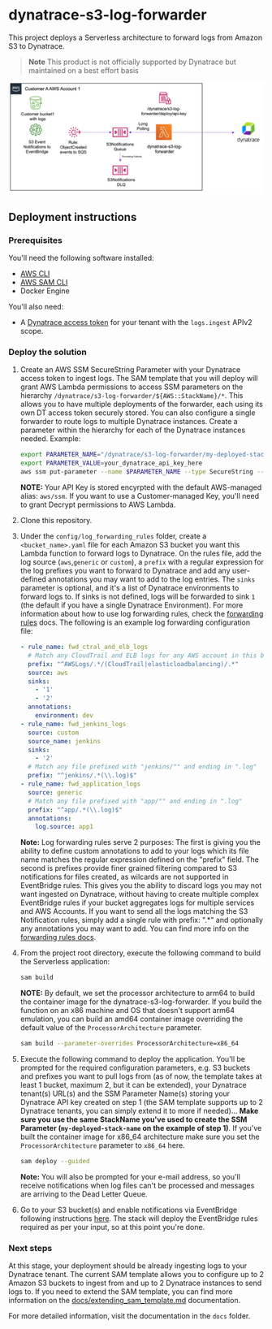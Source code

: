 # dynatrace-s3-log-forwarder

This project deploys a Serverless architecture to forward logs from Amazon S3 to Dynatrace.

> **Note**
> This product is not officially supported by Dynatrace but maintained on a best effort basis

![Architecture](docs/images/architecture.jpg)

## Deployment instructions

### Prerequisites

You'll need the following software installed:

* [AWS CLI](https://docs.aws.amazon.com/cli/latest/userguide/getting-started-install.html)
* [AWS SAM CLI](https://docs.aws.amazon.com/serverless-application-model/latest/developerguide/serverless-sam-cli-install.html)
* Docker Engine

You'll also need:

* A [Dynatrace access token](https://www.dynatrace.com/support/help/dynatrace-api/basics/dynatrace-api-authentication) for your tenant with the `logs.ingest` APIv2 scope.

### Deploy the solution

1. Create an AWS SSM SecureString Parameter with your Dynatrace access token to ingest logs. The SAM template that you will deploy will grant AWS Lambda permissions to access SSM parameters on the hierarchy `/dynatrace/s3-log-forwarder/${AWS::StackName}/*`. This allows you to have multiple deployments of the forwarder, each using its own DT access token securely stored. You can also configure a single forwarder to route logs to multiple Dynatrace instances. Create a parameter within the hierarchy for each of the Dynatrace instances needed. Example:

    ```bash
    export PARAMETER_NAME="/dynatrace/s3-log-forwarder/my-deployed-stack-name/my-dynatrace-instance-id/api-key"
    export PARAMETER_VALUE=your_dynatrace_api_key_here
    aws ssm put-parameter --name $PARAMETER_NAME --type SecureString --value $PARAMETER_VALUE
    ```

    **NOTE:** Your API Key is stored encyrpted with the default AWS-managed alias: `aws/ssm`. If you want to use a Customer-managed Key, you'll need to grant Decrypt permissions to AWS Lambda.

1. Clone this repository.

1. Under the `config/log_forwarding_rules` folder, create a `<bucket_name>.yaml` file for each Amazon S3 bucket you want this Lambda function to forward logs to Dynatrace. On the rules file, add the log source (`aws`,`generic` or `custom`), a `prefix` with a regular expression for the log prefixes you want to forward to Dynatrace and add any user-defined annotations you may want to add to the log entries. The `sinks` parameter is optional, and it's a list of Dynatrace environments to forward logs to. If sinks is not defined, logs will be forwarded to sink `1` (the default if you have a single Dynatrace Environment). For more information about how to use log forwarding rules, check the [forwarding rules](docs/forwarding_rules.md) docs. The following is an example log forwarding configuration file:

    ```yaml
    - rule_name: fwd_ctral_and_elb_logs
      # Match any CloudTrail and ELB logs for any AWS account in this bucket
      prefix: "^AWSLogs/.*/(CloudTrail|elasticloadbalancing)/.*"
      source: aws
      sinks: 
        - '1'
        - '2'
      annotations: 
        environment: dev
    - rule_name: fwd_jenkins_logs
      source: custom
      source_name: jenkins
      sinks: 
        - '2'
      # Match any file prefixed with "jenkins/"" and ending in ".log"
      prefix: "^jenkins/.*(\\.log)$"
    - rule_name: fwd_application_logs
      source: generic
      # Match any file prefixed with "app/"" and ending in ".log"
      prefix: "^app/.*(\\.log)$"
      annotations:
        log.source: app1
    ```

    **Note:** Log forwarding rules serve 2 purposes: The first is giving you the ability to define custom annotations to add to your logs which its file name matches the regular expression defined on the "prefix" field. The second is prefixes provide finer grained filtering compared to S3 notifications for files created, as wilcards are not supported in EventBridge rules. This gives you the ability to discard logs you may not want ingested on Dynatrace, without having to create multiple complex EventBridge rules if your bucket aggregates logs for multiple services and AWS Accounts. If you want to send all the logs matching the S3 Notification rules, simply add a single rule with prefix: ".*" and optionally any annotations you may want to add. You can find more info on the [forwarding rules docs](docs/forwarding_rules.md).

1. From the project root directory, execute the following command to build the Serverless application:

    ```bash
    sam build 
    ```

    **NOTE:** By default, we set the processor architecture to arm64 to build the container image for the dynatrace-s3-log-forwarder. If you build the function on an x86 machine and OS that doesn't support arm64 emulation, you can build an amd64 container image overriding the default value of the `ProcessorArchitecture` parameter.

    ```bash
    sam build --parameter-overrides ProcessorArchitecture=x86_64
    ```

1. Execute the following command to deploy the application. You'll be prompted for the required configuration parameters, e.g. S3 buckets and prefixes you want to pull logs from (as of now, the template takes at least 1 bucket, maximum 2, but it can be extended), your Dynatrace tenant(s) URL(s) and the SSM Parameter Name(s) storing your Dynatrace API key created on step 1 (the SAM template supports up to 2 Dynatrace tenants, you can simply extend it to more if needed)... **Make sure you use the same StackName you've used to create the SSM Parameter (`my-deployed-stack-name` on the example of step 1)**. If you've built the container image for x86_64 architecture make sure you set the `ProcessorArchitecture` parameter to `x86_64` here.

    ```bash
    sam deploy --guided
    ```

    **Note:** You will also be prompted for your e-mail address, so you'll receive notifications when log files can't be processed and messages are arriving to the Dead Letter Queue.

1. Go to your S3 bucket(s) and enable notifications via EventBridge following instructions [here](https://docs.aws.amazon.com/AmazonS3/latest/userguide/enable-event-notifications-eventbridge.html). The stack will deploy the EventBridge rules required as per your input, so at this point you're done.

### Next steps

At this stage, your deployment should be already ingesting logs to your Dynatrace tenant. The current SAM template allows you to configure up to 2 Amazon S3 buckets to ingest from and up to 2 Dynatrace instances to send logs to. If you need to extend the SAM template, you can find more information on the [docs/extending_sam_template.md](docs/extending_sam_template.md) documentation.

For more detailed information, visit the documentation in the `docs` folder.
